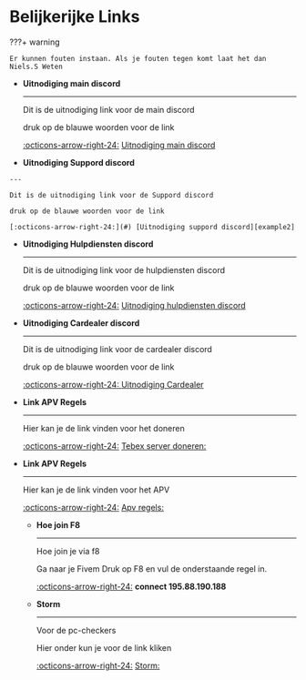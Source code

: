 # Belijkerijke Links

???+ warning

    Er kunnen fouten instaan. Als je fouten tegen komt laat het dan Niels.S Weten



<div class="grid cards" markdown>

-   __Uitnodiging main discord__

    ---

    Dit is de uitnodiging link voor de main discord

    druk op de blauwe woorden voor de link
    
    [:octicons-arrow-right-24:](#) [Uitnodiging main discord][example1]

  [example1]: https://discord.gg/qZ2uUR7G "Uitnodiging main discord!" 

-    __Uitnodiging Suppord discord__

    ---

    Dit is de uitnodiging link voor de Suppord discord

    druk op de blauwe woorden voor de link

    [:octicons-arrow-right-24:](#) [Uitnodiging suppord discord][example2]

  [example2]: https://discord.gg/eBRrWWMQ "Uitnodiging suppord discord!"

-   __Uitnodiging Hulpdiensten discord__

    ---

    Dit is de uitnodiging link voor de hulpdiensten discord

    druk op de blauwe woorden voor de link

    [:octicons-arrow-right-24:](#) [Uitnodiging hulpdiensten discord][example3]

  [example3]: https://discord.gg/PENVS6nH "Uitnodiging hulpdiensten discord!"

-   __Uitnodiging Cardealer discord__

    ---

    Dit is de uitnodiging link voor de cardealer discord

    druk op de blauwe woorden voor de link

    [:octicons-arrow-right-24: ](#) [Uitnodiging Cardealer][example4]

  [example4]: https://discord.gg/gYW4KUrP "Uitnodiging Cardealer!"

- __Link APV Regels__

    ---

    Hier kan je de link vinden voor het doneren

    [:octicons-arrow-right-24:](#) [Tebex server doneren:][example6]

  [example6]: https://realistiq-rp.tebex.io/ "Tebex server doneren!"

- __Link APV Regels__

    ---

    Hier kan je de link vinden voor het APV

    [:octicons-arrow-right-24:](#) [Apv regels:][example5]

  [example5]: https://realistiqrp.com/site/apv/#artikel-9-combat-logging "Apv regels!"

  - __Hoe join F8__

    ---

    Hoe join je via f8 

    Ga naar je Fivem Druk op F8 en vul de onderstaande regel in.

    [:octicons-arrow-right-24:](#) __connect 195.88.190.188__

  - __Storm__

    ---

    Voor de pc-checkers

    Hier onder kun je voor de link kliken

    [:octicons-arrow-right-24:](#) [Storm:][example6]

  [example6]: https://stormss.cc/  "Storm!"

</div>